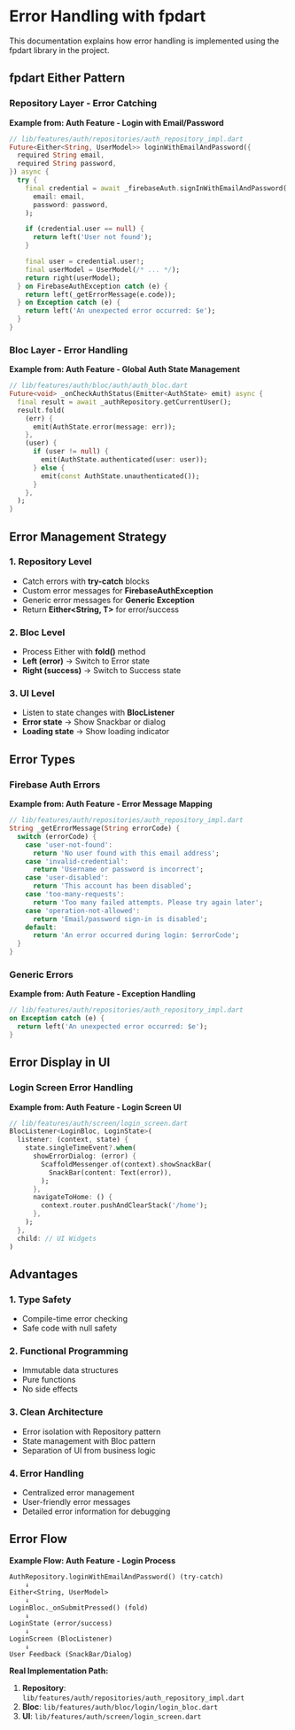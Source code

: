# Error Handling with fpdart

This documentation explains how error handling is implemented using the fpdart library in the project.

## fpdart Either Pattern

### Repository Layer - Error Catching
**Example from: Auth Feature - Login with Email/Password**

```dart
// lib/features/auth/repositories/auth_repository_impl.dart
Future<Either<String, UserModel>> loginWithEmailAndPassword({
  required String email,
  required String password,
}) async {
  try {
    final credential = await _firebaseAuth.signInWithEmailAndPassword(
      email: email,
      password: password,
    );

    if (credential.user == null) {
      return left('User not found');
    }

    final user = credential.user!;
    final userModel = UserModel(/* ... */);
    return right(userModel);
  } on FirebaseAuthException catch (e) {
    return left(_getErrorMessage(e.code));
  } on Exception catch (e) {
    return left('An unexpected error occurred: $e');
  }
}
```

### Bloc Layer - Error Handling
**Example from: Auth Feature - Global Auth State Management**

```dart
// lib/features/auth/bloc/auth/auth_bloc.dart
Future<void> _onCheckAuthStatus(Emitter<AuthState> emit) async {
  final result = await _authRepository.getCurrentUser();
  result.fold(
    (err) {
      emit(AuthState.error(message: err));
    },
    (user) {
      if (user != null) {
        emit(AuthState.authenticated(user: user));
      } else {
        emit(const AuthState.unauthenticated());
      }
    },
  );
}
```

## Error Management Strategy

### 1. **Repository Level**
- Catch errors with **try-catch** blocks
- Custom error messages for **FirebaseAuthException**
- Generic error messages for **Generic Exception**
- Return **Either<String, T>** for error/success

### 2. **Bloc Level**
- Process Either with **fold()** method
- **Left (error)** → Switch to Error state
- **Right (success)** → Switch to Success state

### 3. **UI Level**
- Listen to state changes with **BlocListener**
- **Error state** → Show Snackbar or dialog
- **Loading state** → Show loading indicator

## Error Types

### Firebase Auth Errors
**Example from: Auth Feature - Error Message Mapping**

```dart
// lib/features/auth/repositories/auth_repository_impl.dart
String _getErrorMessage(String errorCode) {
  switch (errorCode) {
    case 'user-not-found':
      return 'No user found with this email address';
    case 'invalid-credential':
      return 'Username or password is incorrect';
    case 'user-disabled':
      return 'This account has been disabled';
    case 'too-many-requests':
      return 'Too many failed attempts. Please try again later';
    case 'operation-not-allowed':
      return 'Email/password sign-in is disabled';
    default:
      return 'An error occurred during login: $errorCode';
  }
}
```

### Generic Errors
**Example from: Auth Feature - Exception Handling**

```dart
// lib/features/auth/repositories/auth_repository_impl.dart
on Exception catch (e) {
  return left('An unexpected error occurred: $e');
}
```

## Error Display in UI

### Login Screen Error Handling
**Example from: Auth Feature - Login Screen UI**

```dart
// lib/features/auth/screen/login_screen.dart
BlocListener<LoginBloc, LoginState>(
  listener: (context, state) {
    state.singleTimeEvent?.when(
      showErrorDialog: (error) {
        ScaffoldMessenger.of(context).showSnackBar(
          SnackBar(content: Text(error)),
        );
      },
      navigateToHome: () {
        context.router.pushAndClearStack('/home');
      },
    );
  },
  child: // UI Widgets
)
```

## Advantages

### 1. **Type Safety**
- Compile-time error checking
- Safe code with null safety

### 2. **Functional Programming**
- Immutable data structures
- Pure functions
- No side effects

### 3. **Clean Architecture**
- Error isolation with Repository pattern
- State management with Bloc pattern
- Separation of UI from business logic

### 4. **Error Handling**
- Centralized error management
- User-friendly error messages
- Detailed error information for debugging

## Error Flow

**Example Flow: Auth Feature - Login Process**

```
AuthRepository.loginWithEmailAndPassword() (try-catch) 
    ↓
Either<String, UserModel>
    ↓
LoginBloc._onSubmitPressed() (fold)
    ↓
LoginState (error/success)
    ↓
LoginScreen (BlocListener)
    ↓
User Feedback (SnackBar/Dialog)
```

**Real Implementation Path:**
1. **Repository**: `lib/features/auth/repositories/auth_repository_impl.dart`
2. **Bloc**: `lib/features/auth/bloc/login/login_bloc.dart`
3. **UI**: `lib/features/auth/screen/login_screen.dart`
